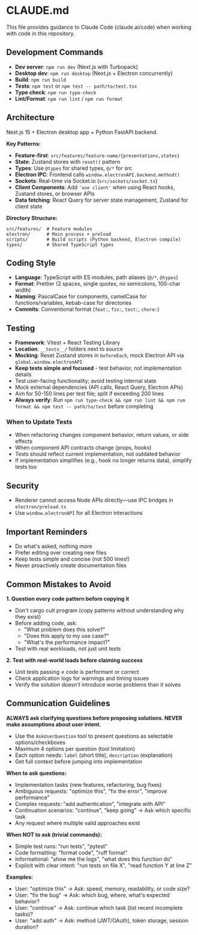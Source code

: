 # CLAUDE.md

This file provides guidance to Claude Code (claude.ai/code) when working with code in this repository.

## Development Commands

- **Dev server**: `npm run dev` (Next.js with Turbopack)
- **Desktop dev**: `npm run desktop` (Next.js + Electron concurrently)
- **Build**: `npm run build`
- **Tests**: `npm test` or `npm test -- path/to/test.tsx`
- **Type check**: `npm run type-check`
- **Lint/Format**: `npm run lint` / `npm run format`

## Architecture

Next.js 15 + Electron desktop app + Python FastAPI backend.

**Key Patterns:**

- **Feature-first**: `src/features/feature-name/{presentations,states}`
- **State**: Zustand stores with `reset()` pattern
- **Types**: Use `@types` for shared types, `@/*` for src
- **Electron IPC**: Frontend calls `window.electronAPI.backend.method()`
- **Sockets**: Real-time via Socket.io (`src/sockets/socket.ts`)
- **Client Components**: Add `'use client'` when using React hooks, Zustand stores, or browser APIs
- **Data fetching**: React Query for server state management, Zustand for client state

**Directory Structure:**

```
src/features/  # Feature modules
electron/      # Main process + preload
scripts/       # Build scripts (Python backend, Electron compile)
types/         # Shared TypeScript types
```

## Coding Style

- **Language**: TypeScript with ES modules, path aliases (`@/*`, `@types`)
- **Format**: Prettier (2 spaces, single quotes, no semicolons, 100-char width)
- **Naming**: PascalCase for components, camelCase for functions/variables, kebab-case for directories
- **Commits**: Conventional format (`feat:`, `fix:`, `test:`, `chore:`)

## Testing

- **Framework**: Vitest + React Testing Library
- **Location**: `__tests__/` folders next to source
- **Mocking**: Reset Zustand stores in `beforeEach`, mock Electron API via `global.window.electronAPI`
- **Keep tests simple and focused** - test behavior, not implementation details
- Test user-facing functionality; avoid testing internal state
- Mock external dependencies (API calls, React Query, Electron APIs)
- Aim for 50-150 lines per test file; split if exceeding 200 lines
- **Always verify**: Run `npm run type-check && npm run lint && npm run format && npm test -- path/to/test` before completing

### When to Update Tests

- When refactoring changes component behavior, return values, or side effects
- When component API contracts change (props, hooks)
- Tests should reflect current implementation, not outdated behavior
- If implementation simplifies (e.g., hook no longer returns data), simplify tests too

## Security

- Renderer cannot access Node APIs directly—use IPC bridges in `electron/preload.ts`
- Use `window.electronAPI` for all Electron interactions

## Important Reminders

- Do what's asked, nothing more
- Prefer editing over creating new files
- Keep tests simple and concise (not 500 lines!)
- Never proactively create documentation files

## Common Mistakes to Avoid

**1. Question every code pattern before copying it**

- Don't cargo cult program (copy patterns without understanding why they exist)
- Before adding code, ask:
  - "What problem does this solve?"
  - "Does this apply to my use case?"
  - "What's the performance impact?"
- Test with real workloads, not just unit tests

**2. Test with real-world loads before claiming success**

- Unit tests passing ≠ code is performant or correct
- Check application logs for warnings and timing issues
- Verify the solution doesn't introduce worse problems than it solves

## Communication Guidelines

**ALWAYS ask clarifying questions before proposing solutions. NEVER make assumptions about user intent.**

- Use the `AskUserQuestion` tool to present questions as selectable options/checkboxes
- Maximum 4 options per question (tool limitation)
- Each option needs: `label` (short title), `description` (explanation)
- Get full context before jumping into implementation

**When to ask questions:**

- Implementation tasks (new features, refactoring, bug fixes)
- Ambiguous requests: "optimize this", "fix the error", "improve performance"
- Complex requests: "add authentication", "integrate with API"
- Continuation scenarios: "continue", "keep going" → Ask which specific task
- Any request where multiple valid approaches exist

**When NOT to ask (trivial commands):**

- Simple test runs: "run tests", "pytest"
- Code formatting: "format code", "ruff format"
- Informational: "show me the logs", "what does this function do"
- Explicit with clear intent: "run tests on file X", "read function Y at line Z"

**Examples:**

- User: "optimize this" → Ask: speed, memory, readability, or code size?
- User: "fix the bug" → Ask: which bug, where, what's expected behavior?
- User: "continue" → Ask: continue which task (list recent incomplete tasks)?
- User: "add auth" → Ask: method (JWT/OAuth), token storage, session duration?
